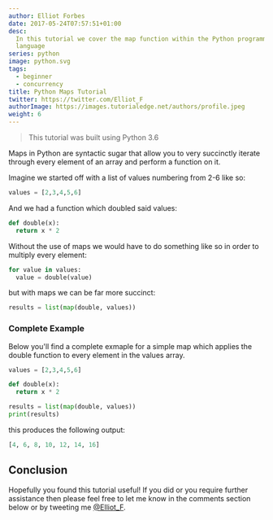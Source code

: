 ```yaml
---
author: Elliot Forbes
date: 2017-05-24T07:57:51+01:00
desc:
  In this tutorial we cover the map function within the Python programming
  language
series: python
image: python.svg
tags:
  - beginner
  - concurrency
title: Python Maps Tutorial
twitter: https://twitter.com/Elliot_F
authorImage: https://images.tutorialedge.net/authors/profile.jpeg
weight: 6
---
```


> This tutorial was built using Python 3.6

Maps in Python are syntactic sugar that allow you to very succinctly iterate
through every element of an array and perform a function on it.

Imagine we started off with a list of values numbering from 2-6 like so:

```python
values = [2,3,4,5,6]
```

And we had a function which doubled said values:

```python
def double(x):
  return x * 2
```

Without the use of maps we would have to do something like so in order to
multiply every element:

```python
for value in values:
  value = double(value)
```

but with maps we can be far more succinct:

```python
results = list(map(double, values))
```

### Complete Example

Below you'll find a complete exmaple for a simple map which applies the double
function to every element in the values array.

```python
values = [2,3,4,5,6]

def double(x):
  return x * 2

results = list(map(double, values))
print(results)
```

this produces the following output:

```python
[4, 6, 8, 10, 12, 14, 16]
```

## Conclusion

Hopefully you found this tutorial useful! If you did or you require further
assistance then please feel free to let me know in the comments section below or
by tweeting me [@Elliot_F](https://twitter.com/elliot_f).
